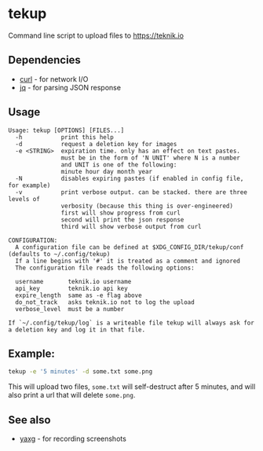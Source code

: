 # tekup
Command line script to upload files to https://teknik.io

## Dependencies

* [curl](https://github.com/curl/curl) - for network I/O
* [jq](https://github.com/stedolan/jq) - for parsing JSON response

## Usage

```
Usage: tekup [OPTIONS] [FILES...]
  -h           print this help
  -d           request a deletion key for images
  -e <STRING>  expiration time. only has an effect on text pastes.
               must be in the form of 'N UNIT' where N is a number
               and UNIT is one of the following:
               minute hour day month year
  -N           disables expiring pastes (if enabled in config file, for example)
  -v           print verbose output. can be stacked. there are three levels of
               verbosity (because this thing is over-engineered)
               first will show progress from curl
               second will print the json response
               third will show verbose output from curl

CONFIGURATION:
  A configuration file can be defined at $XDG_CONFIG_DIR/tekup/conf (defaults to ~/.config/tekup)
  If a line begins with '#' it is treated as a comment and ignored
  The configuration file reads the following options:

  username       teknik.io username
  api_key        teknik.io api key
  expire_length  same as -e flag above
  do_not_track   asks teknik.io not to log the upload
  verbose_level  must be a number

If `~/.config/tekup/log` is a writeable file tekup will always ask for a deletion key and log it in that file.
```

## Example:

``` bash
tekup -e '5 minutes' -d some.txt some.png
```

This will upload two files, `some.txt` will self-destruct after 5 minutes, and will also print a url that will delete `some.png`.

## See also

* [yaxg](https://github.com/DanielFGray/yaxg) - for recording screenshots
